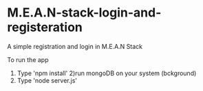 # M.E.A.N-stack-login-and-registeration
A simple registration and  login in M.E.A.N Stack

To run the app
1) Type 'npm install'
2)run mongoDB on your system (bckground)
3) Type 'node server.js'

